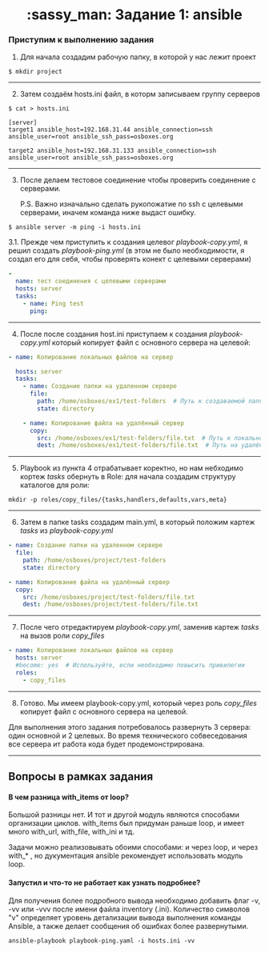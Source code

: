 <h1 align="center">
	:sassy_man: Задание 1: ansible
</h1>

### Приступим к выполнению задания

1. Для начала создадим рабочую папку, в которой у нас лежит проект

```
$ mkdir project 
```
---

2. Затем создаём hosts.ini файл, в которм записываем группу серверов

```
$ cat > hosts.ini 

[server] 
target1 ansible_host=192.168.31.44 ansible_connection=ssh ansible_user=root ansible_ssh_pass=osboxes.org  

target2 ansible_host=192.168.31.133 ansible_connection=ssh ansible_user=root ansible_ssh_pass=osboxes.org 
```
---

3. После делаем тестовое соединение чтобы проверить соединение с серверами.

	P.S. Важно изначально сделать рукопожатие по ssh с целевыми серверами, иначем команда ниже выдаст ошибку.

```
$ ansible server -m ping -i hosts.ini 
```

3.1. Прежде чем приступить к создания целевог _playbook-copy.yml_, я решил создать _playbook-ping.yml_ (в этом не было необходимости, я создал его для себя, чтобы проверять конект с целевыми серверами)

```yaml
-
  name: тест соединения с целевыми серверами
  hosts: server
  tasks:
    - name: Ping test
      ping:

```
---

4. После после создания host.ini приступаем к создания _playbook-copy.yml_ который копирует файл с основного сервера на целевой:

```yaml
- name: Копирование локальных файлов на сервер

  hosts: server
  tasks:
    - name: Создание папки на удаленном сервере
      file:
        path: /home/osboxes/ex1/test-folders  # Путь к создаваемой папке
        state: directory

    - name: Копирование файла на удалённый сервер
      copy:
        src: /home/osboxes/ex1/test-folders/file.txt  # Путь к локальному файлу
        dest: /home/osboxes/ex1/test-folders/file.txt  # Путь на удалённом сервере
```
---

5. Playbook из пункта 4 отрабатывает коректно, но нам небходимо кортеж _tasks_ обернуть в Role: для начала создадим структуру каталогов для роли:

```
mkdir -p roles/copy_files/{tasks,handlers,defaults,vars,meta}
```
---

6. Затем в папке tasks создадим main.yml, в который положим  картеж _tasks_ из _playbook-copy.yml_

```yaml
- name: Создание папки на удаленном сервере
  file:
    path: /home/osboxes/project/test-folders
    state: directory

- name: Копирование файла на удалённый сервер
  copy:
    src: /home/osboxes/project/test-folders/file.txt
    dest: /home/osboxes/project/test-folders/file.txt

```
---

7. После чего отредактируем _playbook-copy.yml_, заменив картеж _tasks_ на вызов роли _copy_files_

```yaml
- name: Копирование локальных файлов на сервер
  hosts: server
  #become: yes  # Используйте, если необходимо повысить привилегии
  roles:
    - copy_files
```
---

8. Готово. Мы имеем playbook-copy.yml, который через роль _copy_files_ копирует файл с основного сервера на целевой.

Для выполнения этого задания потребовалось развернуть 3 сервера: один основной и 2 целевых. Во время технического собвеседования все сервера ит работа кода будет продемонстрирована.

---

## Вопросы в рамках задания

#### В чем разница with_items от loop?
Большой разницы нет. И тот и другой модуль являются способами организации циклов. with_items был придуман раньше loop, и имеет много with_url, with_file, with_ini и тд.

Задачи можно реализовывать обоими способами: и через loop, и через with_* , но дукументация ansible рекомендует использовать модуль loop.

#### Запустил и что-то не работает как узнать подробнее? 

Для получения более подробного вывода необходимо добавить флаг -v, -vv или -vvv после имени файла inventory (.ini). Количество символов "v" определяет уровень детализации вывода выполнения команды Ansible, а также делает сообщения об ошибках более развернутыми.

```
ansible-playbook playbook-ping.yaml -i hosts.ini -vv 
```